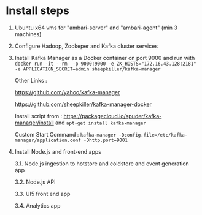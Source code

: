# Install steps

1. Ubuntu x64 vms for "ambari-server" and "ambari-agent" (min 3 machines)

2. Configure Hadoop, Zookeper and Kafka cluster services

3. Install Kafka Manager as a Docker container on port 9000 and run with `docker run -it --rm  -p 9000:9000 -e ZK_HOSTS="172.16.43.128:2181" -e APPLICATION_SECRET=admin sheepkiller/kafka-manager`

   Other Links : 
   
   https://github.com/yahoo/kafka-manager
   
   https://github.com/sheepkiller/kafka-manager-docker
   
   Install script from : https://packagecloud.io/spuder/kafka-manager/install and `apt-get install kafka-manager`
   
   Custom Start Command : `kafka-manager -Dconfig.file=/etc/kafka-manager/application.conf -Dhttp.port=9001`
   
3. Install Node.js and front-end apps

   3.1. Node.js ingestion to hotstore and coldstore and event generation app
   
   3.2. Node.js API
   
   3.3. UI5 front end app
   
   3.4. Analytics app
